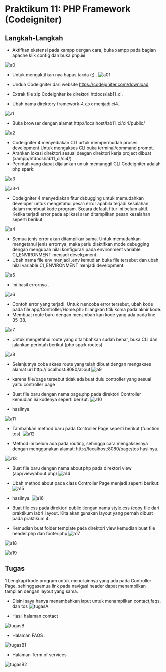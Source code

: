 # Praktikum 11: PHP Framework (Codeigniter)
## Langkah-Langkah
- Aktifkan ekstensi pada xampp dengan cara, buka xampp pada bagian apache klik config dan buka php.ini

![a0](https://github.com/kannahs/Lab11web/blob/master/Image/a0.PNG?raw=true)

- Untuk mengaktifkan nya hapus tanda (;) .
![a01](https://github.com/kannahs/Lab11web/blob/master/Image/a01.PNG?raw=true)

- Unduh Codeigniter dari website https://codeigniter.com/download
- Extrak file zip Codeigniter ke direktori htdocs/lab11_ci.
- Ubah nama direktory framework-4.x.xx menjadi ci4.

![a1](https://github.com/kannahs/Lab11web/blob/master/Image/a1.PNG?raw=true)

- Buka browser dengan alamat http://localhost/lab11_ci/ci4/public/

![a2](https://github.com/kannahs/Lab11web/blob/master/Image/a2.PNG?raw=true)

- Codeigniter 4 menyediakan CLI untuk mempermudah proses development.Untuk mengakses CLI buka terminal/command prompt.
- Arahkan lokasi direktori sesuai dengan direktori kerja project dibuat (xampp/htdocs/lab11_ci/ci4/)
- Perintah yang dapat dijalankan untuk memanggil CLI Codeigniter adalah php spark:

![a3](https://github.com/kannahs/Lab11web/blob/master/Image/a3.PNG?raw=true)

![a3-1](https://github.com/kannahs/Lab11web/blob/master/Image/a3-1.PNG?raw=true)

- Codeigniter 4 menyediakan fitur debugging untuk memudahkan developer untuk mengetahui pesan error apabila terjadi kesalahan dalam membuat kode program. Secara default fitur ini belum aktif. Ketika terjadi error pada aplikasi akan ditampilkan pesan kesalahan seperti berikut.

![a4](https://github.com/kannahs/Lab11web/blob/master/Image/a4.PNG?raw=true)

- Semua jenis error akan ditampilkan sama. Untuk memudahkan mengetahui jenis errornya, maka perlu diaktifkan mode debugging dengan mengubah nilai konfigurasi pada environment variable CI_ENVIRONMENT menjadi development.
- Ubah nama file env menjadi .env kemudian buka file tersebut dan ubah nilai variable CI_ENVIRONMENT menjadi development.

![a5](https://github.com/kannahs/Lab11web/blob/master/Image/a5.PNG?raw=true)

- Ini hasil errornya .

![a6](https://github.com/kannahs/Lab11web/blob/master/Image/a6.PNG?raw=true)

- Contoh error yang terjadi. Untuk mencoba error tersebut, ubah kode pada file app/Controller/Home.php hilangkan titik koma pada akhir kode.
- Membuat route baru dengan menambah kan kode yang ada pada line 35-38.

![a7](https://github.com/kannahs/Lab11web/blob/master/Image/a7.PNG?raw=true)

- Untuk mengetahui route yang ditambahkan sudah benar, buka CLI dan jalankan perintah berikut (php spark routes).

![a8](https://github.com/kannahs/Lab11web/blob/master/Image/a8.PNG?raw=true)

- Selanjutnya coba akses route yang telah dibuat dengan mengakses alamat url http://localhost:8080/about
![a9](https://github.com/kannahs/Lab11web/blob/master/Image/a9.PNG?raw=true)

- karena file/page tersebut tidak ada buat dulu controller yang sesuai yaitu controller page
- Buat file baru dengan nama page.php pada direktori Controller kemudian isi kodenya seperti berikut.
![a10](https://github.com/kannahs/Lab11web/blob/master/Image/a10.PNG?raw=true)

- hasilnya.

![a11](https://github.com/kannahs/Lab11web/blob/master/Image/a11.PNG?raw=true)

- Tambahkan method baru pada Controller Page seperti berikut (function tos).
![a12](https://github.com/kannahs/Lab11web/blob/master/Image/a12.PNG?raw=true)

- Method ini belum ada pada routing, sehingga cara mengaksesnya dengan menggunakan alamat: http://localhost:8080/page/tos hasilnya. 

![a13](https://github.com/kannahs/Lab11web/blob/master/Image/a13.PNG?raw=true)

- Buat file baru dengan nama about.php pada direktori view (app/view/about.php)
![a14](https://github.com/kannahs/Lab11web/blob/master/Image/a14.PNG?raw=true)

- Ubah method about pada class Controller Page menjadi seperti berikut:
![a15](https://github.com/kannahs/Lab11web/blob/master/Image/a15.PNG?raw=true)

- hasilnya.
![a16](https://github.com/kannahs/Lab11web/blob/master/Image/a16.PNG?raw=true)

- Buat file css pada direktori public dengan nama style.css (copy file dari praktikum lab4_layout. Kita akan gunakan layout yang pernah dibuat pada praktikum 4.
- Kemudian buat folder template pada direktori view kemudian buat file header.php dan footer.php
![a17](https://github.com/kannahs/Lab11web/blob/master/Image/a17.PNG?raw=true)

![a18](https://github.com/kannahs/Lab11web/blob/master/Image/a18.PNG?raw=true)

![a19](https://github.com/kannahs/Lab11web/blob/master/Image/a19.PNG?raw=true)


## Tugas 
1 Lengkapi kode program untuk menu lainnya yang ada pada Controller Page, sehinggasemua link pada navigasi header dapat menampilkan tampilan dengan layout yang sama.

- Disini saya hanya menambahkan input untuk menampilkan contact,faqs, dan tos
![tugasA](https://github.com/kannahs/Lab11web/blob/master/Image/tugasA.PNG?raw=true)

- Hasil halaman contact

![tugasB](https://github.com/kannahs/Lab11web/blob/master/Image/tugasB.PNG?raw=true)

- Halaman FAQS .

![tugasB1](https://github.com/kannahs/Lab11web/blob/master/Image/tugasB1.PNG?raw=true)

- Halaman Term of services

![tugasB2](https://github.com/kannahs/Lab11web/blob/master/Image/tugasB2.PNG?raw=true)